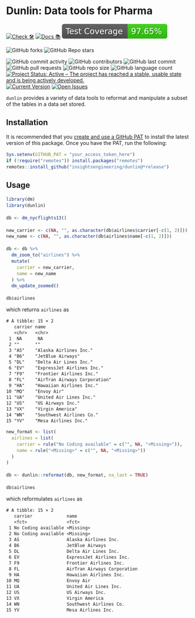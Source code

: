 # Dunlin: Data tools for Pharma

<!-- start badges -->
[![Check 🛠](https://github.com/insightsengineering/dunlin/actions/workflows/check.yaml/badge.svg)](https://github.com/insightsengineering/dunlin/actions/workflows/check.yaml)
[![Docs 📚](https://github.com/insightsengineering/dunlin/actions/workflows/docs.yaml/badge.svg)](https://insightsengineering.github.io/dunlin/)
[![Code Coverage 📔](https://raw.githubusercontent.com/insightsengineering/dunlin/_xml_coverage_reports/data/main/badge.svg)](https://raw.githubusercontent.com/insightsengineering/dunlin/_xml_coverage_reports/data/main/coverage.xml)

![GitHub forks](https://img.shields.io/github/forks/insightsengineering/dunlin?style=social)
![GitHub Repo stars](https://img.shields.io/github/stars/insightsengineering/dunlin?style=social)

![GitHub commit activity](https://img.shields.io/github/commit-activity/m/insightsengineering/dunlin)
![GitHub contributors](https://img.shields.io/github/contributors/insightsengineering/dunlin)
![GitHub last commit](https://img.shields.io/github/last-commit/insightsengineering/dunlin)
![GitHub pull requests](https://img.shields.io/github/issues-pr/insightsengineering/dunlin)
![GitHub repo size](https://img.shields.io/github/repo-size/insightsengineering/dunlin)
![GitHub language count](https://img.shields.io/github/languages/count/insightsengineering/dunlin)
[![Project Status: Active – The project has reached a stable, usable state and is being actively developed.](https://www.repostatus.org/badges/latest/active.svg)](https://www.repostatus.org/#active)
[![Current Version](https://img.shields.io/github/r-package/v/insightsengineering/dunlin/main?color=purple\&label=package%20version)](https://github.com/insightsengineering/dunlin/tree/main)
[![Open Issues](https://img.shields.io/github/issues-raw/insightsengineering/dunlin?color=red\&label=open%20issues)](https://github.com/insightsengineering/dunlin/issues?q=is%3Aissue+is%3Aopen+sort%3Aupdated-desc)
<!-- end badges -->

`dunlin` provides a variety of data tools to reformat and manipulate a subset of the tables in a data set stored.

## Installation

It is recommended that you [create and use a GitHub PAT](https://docs.github.com/en/github/authenticating-to-github/keeping-your-account-and-data-secure/creating-a-personal-access-token) to install the latest version of this package. Once you have the PAT, run the following:

```r
Sys.setenv(GITHUB_PAT = "your_access_token_here")
if (!require("remotes")) install.packages("remotes")
remotes::install_github("insightsengineering/dunlin@*release")
```

## Usage

  ```r
  library(dm)
  library(dunlin)

  db <- dm_nycflights13()

  new_carrier <- c(NA, "", as.character(db$airlines$carrier[-c(1, 2)]))
  new_name <- c(NA, "", as.character(db$airlines$name[-c(1, 2)]))

  db <- db %>%
    dm_zoom_to("airlines") %>%
    mutate(
      carrier = new_carrier,
      name = new_name
    ) %>%
    dm_update_zoomed()

  db$airlines
  ```

  which returns `airlines` as

  ```text
  # A tibble: 15 × 2
     carrier name
     <chr>   <chr>
   1  NA      NA
   2 ""      ""
   3 "AS"    "Alaska Airlines Inc."
   4 "B6"    "JetBlue Airways"
   5 "DL"    "Delta Air Lines Inc."
   6 "EV"    "ExpressJet Airlines Inc."
   7 "F9"    "Frontier Airlines Inc."
   8 "FL"    "AirTran Airways Corporation"
   9 "HA"    "Hawaiian Airlines Inc."
  10 "MQ"    "Envoy Air"
  11 "UA"    "United Air Lines Inc."
  12 "US"    "US Airways Inc."
  13 "VX"    "Virgin America"
  14 "WN"    "Southwest Airlines Co."
  15 "YV"    "Mesa Airlines Inc."
  ```

  ```r
  new_format <- list(
    airlines = list(
      carrier = rule("No Coding available" = c("", NA, "<Missing>")),
      name = rule("<Missing>" = c("", NA, "<Missing>"))
    )
  )

  db <- dunlin::reformat(db, new_format, na_last = TRUE)

  db$airlines
  ```

  which reformulates `airlines` as

  ```text
  # A tibble: 15 × 2
     carrier             name
     <fct>               <fct>
   1 No Coding available <Missing>
   2 No Coding available <Missing>
   3 AS                  Alaska Airlines Inc.
   4 B6                  JetBlue Airways
   5 DL                  Delta Air Lines Inc.
   6 EV                  ExpressJet Airlines Inc.
   7 F9                  Frontier Airlines Inc.
   8 FL                  AirTran Airways Corporation
   9 HA                  Hawaiian Airlines Inc.
  10 MQ                  Envoy Air
  11 UA                  United Air Lines Inc.
  12 US                  US Airways Inc.
  13 VX                  Virgin America
  14 WN                  Southwest Airlines Co.
  15 YV                  Mesa Airlines Inc.
  ```
